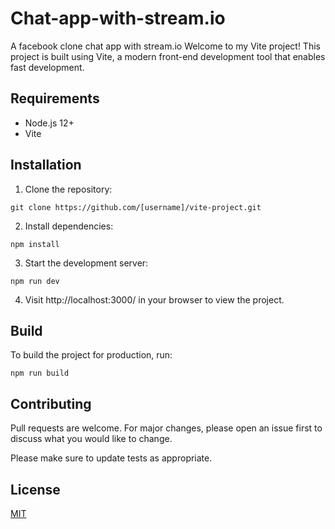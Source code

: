 # Chat-app-with-stream.io
A facebook clone chat app with stream.io
Welcome to my Vite project! This project is built using Vite, a modern front-end development tool that enables fast development.

## Requirements

- Node.js 12+
- Vite

## Installation

1. Clone the repository:

```
git clone https://github.com/[username]/vite-project.git
```

2. Install dependencies:

```
npm install
```

3. Start the development server:

```
npm run dev
```

4. Visit http://localhost:3000/ in your browser to view the project.

## Build

To build the project for production, run:

```
npm run build
```

## Contributing

Pull requests are welcome. For major changes, please open an issue first to discuss what you would like to change.

Please make sure to update tests as appropriate.

## License

[MIT](https://choosealicense.com/licenses/mit/)
